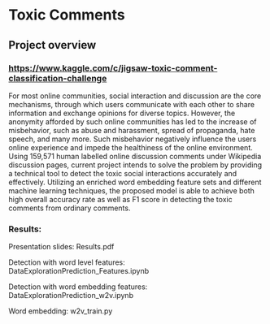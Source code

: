 # Toxic Comments 

## Project overview
### https://www.kaggle.com/c/jigsaw-toxic-comment-classification-challenge

For most online communities, social interaction and discussion are the core mechanisms, through which users communicate
with each other to share information and exchange opinions for diverse topics. However, the anonymity afforded by such
online communities has led to the increase of misbehavior, such as abuse and harassment, spread of propaganda, hate speech, and many more. Such misbehavior negatively influence the users online experience and impede the healthiness of the online environment. Using 159,571 human labelled online discussion comments under Wikipedia discussion pages, current project intends to solve the problem by providing a technical tool to detect the toxic social interactions accurately and effectively. Utilizing an enriched word embedding feature sets and different machine learning techniques, the proposed model is able to achieve both high overall accuracy rate as well as F1 score in detecting the toxic comments from ordinary comments.

### Results:

Presentation slides: Results.pdf

Detection with word level features: DataExplorationPrediction_Features.ipynb 

Detection with word embedding features: DataExplorationPrediction_w2v.ipynb 

Word embedding: w2v_train.py
